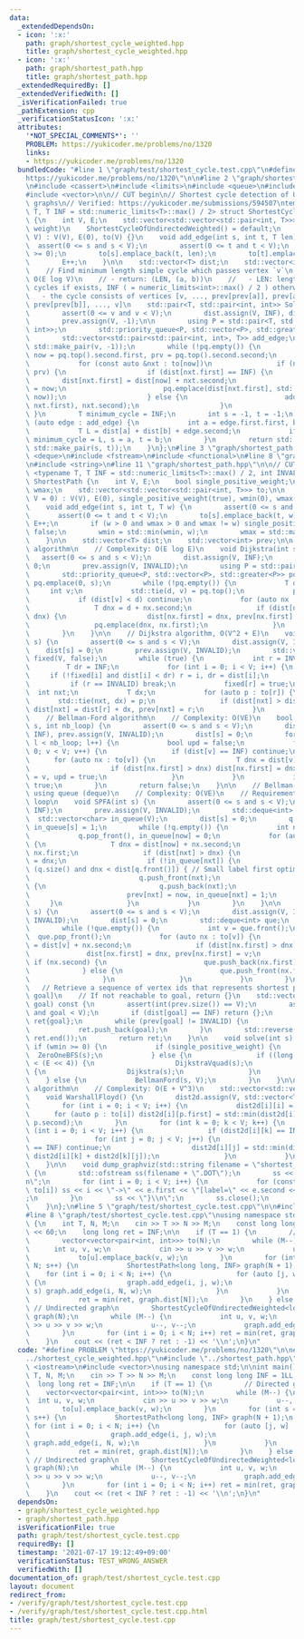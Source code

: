 ```yaml
---
data:
  _extendedDependsOn:
  - icon: ':x:'
    path: graph/shortest_cycle_weighted.hpp
    title: graph/shortest_cycle_weighted.hpp
  - icon: ':x:'
    path: graph/shortest_path.hpp
    title: graph/shortest_path.hpp
  _extendedRequiredBy: []
  _extendedVerifiedWith: []
  _isVerificationFailed: true
  _pathExtension: cpp
  _verificationStatusIcon: ':x:'
  attributes:
    '*NOT_SPECIAL_COMMENTS*': ''
    PROBLEM: https://yukicoder.me/problems/no/1320
    links:
    - https://yukicoder.me/problems/no/1320
  bundledCode: "#line 1 \"graph/test/shortest_cycle.test.cpp\"\n#define PROBLEM \"\
    https://yukicoder.me/problems/no/1320\"\n\n#line 2 \"graph/shortest_cycle_weighted.hpp\"\
    \n#include <cassert>\n#include <limits>\n#include <queue>\n#include <utility>\n\
    #include <vector>\n\n// CUT begin\n// Shortest cycle detection of UNDIRECTED SIMPLE\
    \ graphs\n// Verified: https://yukicoder.me/submissions/594507\ntemplate <typename\
    \ T, T INF = std::numeric_limits<T>::max() / 2> struct ShortestCycleOfUndirectedWeighted\
    \ {\n    int V, E;\n    std::vector<std::vector<std::pair<int, T>>> to; // (nxt,\
    \ weight)\n    ShortestCycleOfUndirectedWeighted() = default;\n    ShortestCycleOfUndirectedWeighted(int\
    \ V) : V(V), E(0), to(V) {}\n    void add_edge(int s, int t, T len) {\n      \
    \  assert(0 <= s and s < V);\n        assert(0 <= t and t < V);\n        assert(len\
    \ >= 0);\n        to[s].emplace_back(t, len);\n        to[t].emplace_back(s, len);\n\
    \        E++;\n    }\n\n    std::vector<T> dist;\n    std::vector<int> prev;\n\
    \    // Find minimum length simple cycle which passes vertex `v`\n    // - Complexity:\
    \ O(E log V)\n    // - return: (LEN, (a, b))\n    //   - LEN: length of the shortest\
    \ cycles if exists, INF ( = numeric_limits<int>::max() / 2 ) otherwise.\n    //\
    \   - the cycle consists of vertices [v, ..., prev[prev[a]], prev[a], a, b, prev[b],\
    \ prev[prev[b]], ..., v]\n    std::pair<T, std::pair<int, int>> Solve(int v) {\n\
    \        assert(0 <= v and v < V);\n        dist.assign(V, INF), dist[v] = 0;\n\
    \        prev.assign(V, -1);\n\n        using P = std::pair<T, std::pair<int,\
    \ int>>;\n        std::priority_queue<P, std::vector<P>, std::greater<P>> pq;\n\
    \        std::vector<std::pair<std::pair<int, int>, T>> add_edge;\n\n        pq.emplace(0,\
    \ std::make_pair(v, -1));\n        while (!pq.empty()) {\n            const int\
    \ now = pq.top().second.first, prv = pq.top().second.second;\n            pq.pop();\n\
    \            for (const auto &nxt : to[now])\n                if (nxt.first !=\
    \ prv) {\n                    if (dist[nxt.first] == INF) {\n                \
    \        dist[nxt.first] = dist[now] + nxt.second;\n                        prev[nxt.first]\
    \ = now;\n                        pq.emplace(dist[nxt.first], std::make_pair(nxt.first,\
    \ now));\n                    } else {\n                        add_edge.emplace_back(std::make_pair(now,\
    \ nxt.first), nxt.second);\n                    }\n                }\n       \
    \ }\n        T minimum_cycle = INF;\n        int s = -1, t = -1;\n        for\
    \ (auto edge : add_edge) {\n            int a = edge.first.first, b = edge.first.second;\n\
    \            T L = dist[a] + dist[b] + edge.second;\n            if (L < minimum_cycle)\
    \ minimum_cycle = L, s = a, t = b;\n        }\n        return std::make_pair(minimum_cycle,\
    \ std::make_pair(s, t));\n    }\n};\n#line 3 \"graph/shortest_path.hpp\"\n#include\
    \ <deque>\n#include <fstream>\n#include <functional>\n#line 8 \"graph/shortest_path.hpp\"\
    \n#include <string>\n#line 11 \"graph/shortest_path.hpp\"\n\n// CUT begin\ntemplate\
    \ <typename T, T INF = std::numeric_limits<T>::max() / 2, int INVALID = -1> struct\
    \ ShortestPath {\n    int V, E;\n    bool single_positive_weight;\n    T wmin,\
    \ wmax;\n    std::vector<std::vector<std::pair<int, T>>> to;\n\n    ShortestPath(int\
    \ V = 0) : V(V), E(0), single_positive_weight(true), wmin(0), wmax(0), to(V) {}\n\
    \    void add_edge(int s, int t, T w) {\n        assert(0 <= s and s < V);\n \
    \       assert(0 <= t and t < V);\n        to[s].emplace_back(t, w);\n       \
    \ E++;\n        if (w > 0 and wmax > 0 and wmax != w) single_positive_weight =\
    \ false;\n        wmin = std::min(wmin, w);\n        wmax = std::max(wmax, w);\n\
    \    }\n\n    std::vector<T> dist;\n    std::vector<int> prev;\n\n    // Dijkstra\
    \ algorithm\n    // Complexity: O(E log E)\n    void Dijkstra(int s) {\n     \
    \   assert(0 <= s and s < V);\n        dist.assign(V, INF);\n        dist[s] =\
    \ 0;\n        prev.assign(V, INVALID);\n        using P = std::pair<T, int>;\n\
    \        std::priority_queue<P, std::vector<P>, std::greater<P>> pq;\n       \
    \ pq.emplace(0, s);\n        while (!pq.empty()) {\n            T d;\n       \
    \     int v;\n            std::tie(d, v) = pq.top();\n            pq.pop();\n\
    \            if (dist[v] < d) continue;\n            for (auto nx : to[v]) {\n\
    \                T dnx = d + nx.second;\n                if (dist[nx.first] >\
    \ dnx) {\n                    dist[nx.first] = dnx, prev[nx.first] = v;\n    \
    \                pq.emplace(dnx, nx.first);\n                }\n            }\n\
    \        }\n    }\n\n    // Dijkstra algorithm, O(V^2 + E)\n    void DijkstraVquad(int\
    \ s) {\n        assert(0 <= s and s < V);\n        dist.assign(V, INF);\n    \
    \    dist[s] = 0;\n        prev.assign(V, INVALID);\n        std::vector<char>\
    \ fixed(V, false);\n        while (true) {\n            int r = INVALID;\n   \
    \         T dr = INF;\n            for (int i = 0; i < V; i++) {\n           \
    \     if (!fixed[i] and dist[i] < dr) r = i, dr = dist[i];\n            }\n  \
    \          if (r == INVALID) break;\n            fixed[r] = true;\n          \
    \  int nxt;\n            T dx;\n            for (auto p : to[r]) {\n         \
    \       std::tie(nxt, dx) = p;\n                if (dist[nxt] > dist[r] + dx)\
    \ dist[nxt] = dist[r] + dx, prev[nxt] = r;\n            }\n        }\n    }\n\n\
    \    // Bellman-Ford algorithm\n    // Complexity: O(VE)\n    bool BellmanFord(int\
    \ s, int nb_loop) {\n        assert(0 <= s and s < V);\n        dist.assign(V,\
    \ INF), prev.assign(V, INVALID);\n        dist[s] = 0;\n        for (int l = 0;\
    \ l < nb_loop; l++) {\n            bool upd = false;\n            for (int v =\
    \ 0; v < V; v++) {\n                if (dist[v] == INF) continue;\n          \
    \      for (auto nx : to[v]) {\n                    T dnx = dist[v] + nx.second;\n\
    \                    if (dist[nx.first] > dnx) dist[nx.first] = dnx, prev[nx.first]\
    \ = v, upd = true;\n                }\n            }\n            if (!upd) return\
    \ true;\n        }\n        return false;\n    }\n\n    // Bellman-ford algorithm\
    \ using queue (deque)\n    // Complexity: O(VE)\n    // Requirement: no negative\
    \ loop\n    void SPFA(int s) {\n        assert(0 <= s and s < V);\n        dist.assign(V,\
    \ INF);\n        prev.assign(V, INVALID);\n        std::deque<int> q;\n      \
    \  std::vector<char> in_queue(V);\n        dist[s] = 0;\n        q.push_back(s),\
    \ in_queue[s] = 1;\n        while (!q.empty()) {\n            int now = q.front();\n\
    \            q.pop_front(), in_queue[now] = 0;\n            for (auto nx : to[now])\
    \ {\n                T dnx = dist[now] + nx.second;\n                int nxt =\
    \ nx.first;\n                if (dist[nxt] > dnx) {\n                    dist[nxt]\
    \ = dnx;\n                    if (!in_queue[nxt]) {\n                        if\
    \ (q.size() and dnx < dist[q.front()]) { // Small label first optimization\n \
    \                           q.push_front(nxt);\n                        } else\
    \ {\n                            q.push_back(nxt);\n                        }\n\
    \                        prev[nxt] = now, in_queue[nxt] = 1;\n               \
    \     }\n                }\n            }\n        }\n    }\n\n    void ZeroOneBFS(int\
    \ s) {\n        assert(0 <= s and s < V);\n        dist.assign(V, INF), prev.assign(V,\
    \ INVALID);\n        dist[s] = 0;\n        std::deque<int> que;\n        que.push_back(s);\n\
    \        while (!que.empty()) {\n            int v = que.front();\n          \
    \  que.pop_front();\n            for (auto nx : to[v]) {\n                T dnx\
    \ = dist[v] + nx.second;\n                if (dist[nx.first] > dnx) {\n      \
    \              dist[nx.first] = dnx, prev[nx.first] = v;\n                   \
    \ if (nx.second) {\n                        que.push_back(nx.first);\n       \
    \             } else {\n                        que.push_front(nx.first);\n  \
    \                  }\n                }\n            }\n        }\n    }\n\n \
    \   // Retrieve a sequence of vertex ids that represents shortest path [s, ...,\
    \ goal]\n    // If not reachable to goal, return {}\n    std::vector<int> retrieve_path(int\
    \ goal) const {\n        assert(int(prev.size()) == V);\n        assert(0 <= goal\
    \ and goal < V);\n        if (dist[goal] == INF) return {};\n        std::vector<int>\
    \ ret{goal};\n        while (prev[goal] != INVALID) {\n            goal = prev[goal];\n\
    \            ret.push_back(goal);\n        }\n        std::reverse(ret.begin(),\
    \ ret.end());\n        return ret;\n    }\n\n    void solve(int s) {\n       \
    \ if (wmin >= 0) {\n            if (single_positive_weight) {\n              \
    \  ZeroOneBFS(s);\n            } else {\n                if ((long long)V * V\
    \ < (E << 4)) {\n                    DijkstraVquad(s);\n                } else\
    \ {\n                    Dijkstra(s);\n                }\n            }\n    \
    \    } else {\n            BellmanFord(s, V);\n        }\n    }\n\n    // Warshall-Floyd\
    \ algorithm\n    // Complexity: O(E + V^3)\n    std::vector<std::vector<T>> dist2d;\n\
    \    void WarshallFloyd() {\n        dist2d.assign(V, std::vector<T>(V, INF));\n\
    \        for (int i = 0; i < V; i++) {\n            dist2d[i][i] = 0;\n      \
    \      for (auto p : to[i]) dist2d[i][p.first] = std::min(dist2d[i][p.first],\
    \ p.second);\n        }\n        for (int k = 0; k < V; k++) {\n            for\
    \ (int i = 0; i < V; i++) {\n                if (dist2d[i][k] == INF) continue;\n\
    \                for (int j = 0; j < V; j++) {\n                    if (dist2d[k][j]\
    \ == INF) continue;\n                    dist2d[i][j] = std::min(dist2d[i][j],\
    \ dist2d[i][k] + dist2d[k][j]);\n                }\n            }\n        }\n\
    \    }\n\n    void dump_graphviz(std::string filename = \"shortest_path\") const\
    \ {\n        std::ofstream ss(filename + \".DOT\");\n        ss << \"digraph{\\\
    n\";\n        for (int i = 0; i < V; i++) {\n            for (const auto &e :\
    \ to[i]) ss << i << \"->\" << e.first << \"[label=\" << e.second << \"];\\n\"\
    ;\n        }\n        ss << \"}\\n\";\n        ss.close();\n        return;\n\
    \    }\n};\n#line 5 \"graph/test/shortest_cycle.test.cpp\"\n\n#include <iostream>\n\
    #line 8 \"graph/test/shortest_cycle.test.cpp\"\nusing namespace std;\n\nint main()\
    \ {\n    int T, N, M;\n    cin >> T >> N >> M;\n    const long long INF = 1LL\
    \ << 60;\n    long long ret = INF;\n\n    if (T == 1) {\n        // Directed graph\n\
    \        vector<vector<pair<int, int>>> to(N);\n        while (M--) {\n      \
    \      int u, v, w;\n            cin >> u >> v >> w;\n            u--, v--;\n\
    \            to[u].emplace_back(v, w);\n        }\n        for (int s = 0; s <\
    \ N; s++) {\n            ShortestPath<long long, INF> graph(N + 1);\n        \
    \    for (int i = 0; i < N; i++) {\n                for (auto [j, w] : to[i])\
    \ {\n                    graph.add_edge(i, j, w);\n                    if (j ==\
    \ s) graph.add_edge(i, N, w);\n                }\n            }\n            graph.solve(s);\n\
    \            ret = min(ret, graph.dist[N]);\n        }\n    } else {\n       \
    \ // Undirected graph\n        ShortestCycleOfUndirectedWeighted<long long, INF>\
    \ graph(N);\n        while (M--) {\n            int u, v, w;\n            cin\
    \ >> u >> v >> w;\n            u--, v--;\n            graph.add_edge(u, v, w);\n\
    \        }\n        for (int i = 0; i < N; i++) ret = min(ret, graph.Solve(i).first);\n\
    \    }\n    cout << (ret < INF ? ret : -1) << '\\n';\n}\n"
  code: "#define PROBLEM \"https://yukicoder.me/problems/no/1320\"\n\n#include \"\
    ../shortest_cycle_weighted.hpp\"\n#include \"../shortest_path.hpp\"\n\n#include\
    \ <iostream>\n#include <vector>\nusing namespace std;\n\nint main() {\n    int\
    \ T, N, M;\n    cin >> T >> N >> M;\n    const long long INF = 1LL << 60;\n  \
    \  long long ret = INF;\n\n    if (T == 1) {\n        // Directed graph\n    \
    \    vector<vector<pair<int, int>>> to(N);\n        while (M--) {\n          \
    \  int u, v, w;\n            cin >> u >> v >> w;\n            u--, v--;\n    \
    \        to[u].emplace_back(v, w);\n        }\n        for (int s = 0; s < N;\
    \ s++) {\n            ShortestPath<long long, INF> graph(N + 1);\n           \
    \ for (int i = 0; i < N; i++) {\n                for (auto [j, w] : to[i]) {\n\
    \                    graph.add_edge(i, j, w);\n                    if (j == s)\
    \ graph.add_edge(i, N, w);\n                }\n            }\n            graph.solve(s);\n\
    \            ret = min(ret, graph.dist[N]);\n        }\n    } else {\n       \
    \ // Undirected graph\n        ShortestCycleOfUndirectedWeighted<long long, INF>\
    \ graph(N);\n        while (M--) {\n            int u, v, w;\n            cin\
    \ >> u >> v >> w;\n            u--, v--;\n            graph.add_edge(u, v, w);\n\
    \        }\n        for (int i = 0; i < N; i++) ret = min(ret, graph.Solve(i).first);\n\
    \    }\n    cout << (ret < INF ? ret : -1) << '\\n';\n}\n"
  dependsOn:
  - graph/shortest_cycle_weighted.hpp
  - graph/shortest_path.hpp
  isVerificationFile: true
  path: graph/test/shortest_cycle.test.cpp
  requiredBy: []
  timestamp: '2021-07-17 19:12:49+09:00'
  verificationStatus: TEST_WRONG_ANSWER
  verifiedWith: []
documentation_of: graph/test/shortest_cycle.test.cpp
layout: document
redirect_from:
- /verify/graph/test/shortest_cycle.test.cpp
- /verify/graph/test/shortest_cycle.test.cpp.html
title: graph/test/shortest_cycle.test.cpp
---
```

